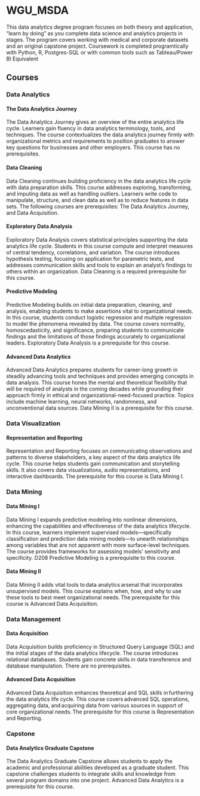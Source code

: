 # WGU_MSDA
This data analytics degree program focuses on both theory and application, “learn by doing” as you complete data science and analytics projects in stages. The program covers working with medical and corporate datasets and an original capstone project. Coursework is completed programtically with Python, R, Postgres-SQL or with common tools such as Tableau/Power BI Equivalent

## Courses 

### Data Analytics

#### The Data Analytics Journey

The Data Analytics Journey gives an overview of the entire analytics life cycle. Learners gain fluency in data analytics terminology, tools, and techniques. The course contextualizes the data analytics journey firmly with organizational metrics and requirements to position graduates to answer key questions for businesses and other employers. This course has no prerequisites.

#### Data Cleaning

Data Cleaning continues building proficiency in the data analytics life cycle with data preparation skills. This course addresses exploring, transforming, and imputing data as well as handling outliers. Learners write code to manipulate, structure, and clean data as well as to reduce features in data sets. The following courses are prerequisites: The Data Analytics Journey, and Data Acquisition.

#### Exploratory Data Analysis

Exploratory Data Analysis covers statistical principles supporting the data analytics life cycle. Students in this course compute and interpret measures of central tendency, correlations, and variation. The course introduces hypothesis testing, focusing on application for parametric tests, and addresses communication skills and tools to explain an analyst’s findings to others within an organization. Data Cleaning is a required prerequisite for this course.

#### Predictive Modeling

Predictive Modeling builds on initial data preparation, cleaning, and analysis, enabling students to make assertions vital to organizational needs. In this course, students conduct logistic regression and multiple regression to model the phenomena revealed by data. The course covers normality, homoscedasticity, and significance, preparing students to communicate findings and the limitations of those findings accurately to organizational leaders. Exploratory Data Analysis is a prerequisite for this course.

#### Advanced Data Analytics

Advanced Data Analytics prepares students for career-long growth in steadily advancing tools and techniques and provides emerging concepts in data analysis. This course hones the mental and theoretical flexibility that will be required of analysts in the coming decades while grounding their approach firmly in ethical and organizational-need-focused practice. Topics include machine learning, neural networks, randomness, and unconventional data sources. Data Mining II is a prerequisite for this course.

### Data Visualization

#### Representation and Reporting

Representation and Reporting focuses on communicating observations and patterns to diverse stakeholders, a key aspect of the data analytics life cycle. This course helps students gain communication and storytelling skills. It also covers data visualizations, audio representations, and interactive dashboards. The prerequisite for this course is Data Mining I.

### Data Mining

#### Data Mining I

Data Mining I expands predictive modeling into nonlinear dimensions, enhancing the capabilities and effectiveness of the data analytics lifecycle. In this course, learners implement supervised models—specifically classification and prediction data mining models—to unearth relationships among variables that are not apparent with more surface-level techniques. The course provides frameworks for assessing models’ sensitivity and specificity. D208 Predictive Modeling is a prerequisite to this course.

#### Data Mining II

Data Mining II adds vital tools to data analytics arsenal that incorporates unsupervised models. This course explains when, how, and why to use these tools to best meet organizational needs. The prerequisite for this course is Advanced Data Acquisition.

### Data Management
#### Data Acquisition

Data Acquisition builds proficiency in Structured Query Language (SQL) and the initial stages of the data analytics lifecycle. The course introduces relational databases. Students gain concrete skills in data transference and database manipulation. There are no prerequisites.

#### Advanced Data Acquisition

Advanced Data Acquisition enhances theoretical and SQL skills in furthering the data analytics life cycle. This course covers advanced SQL operations, aggregating data, and acquiring data from various sources in support of core organizational needs. The prerequisite for this course is Representation and Reporting.

### Capstone
#### Data Analytics Graduate Capstone

The Data Analytics Graduate Capstone allows students to apply the academic and professional abilities developed as a graduate student. This capstone challenges students to integrate skills and knowledge from several program domains into one project. Advanced Data Analytics is a prerequisite for this course.
